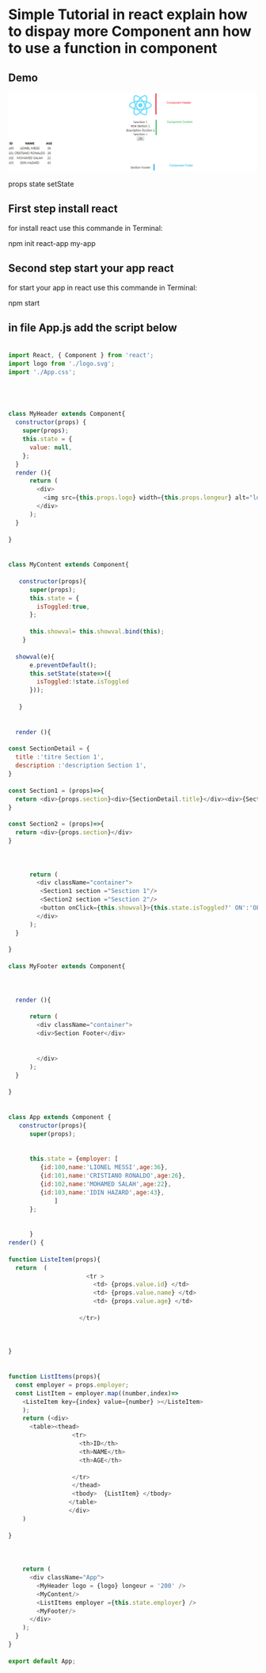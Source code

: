 Simple Tutorial in react explain how to dispay more Component ann how to use a function in component
===

Demo
---


![alt text](https://github.com/akkaoui-abdou/tuto-react-display-more-component/blob/master/Demo.png)

props
state
setState


First step install react 
---

for install react use this commande in Terminal:

npm init react-app my-app



Second step start your app react 
---

for start your app in react use this commande in Terminal:

npm start


in file App.js add the script below 
---


```javascript

import React, { Component } from 'react';
import logo from './logo.svg';
import './App.css';




class MyHeader extends Component{
  constructor(props) {
    super(props);
    this.state = {
      value: null,
    };
  }
  render (){
      return (
        <div>
          <img src={this.props.logo} width={this.props.longeur} alt="logo"/>
        </div>
      );
  }

}


class MyContent extends Component{

   constructor(props){
      super(props);
      this.state = {
        isToggled:true,
      };
  
      this.showval= this.showval.bind(this);
    }
  
  showval(e){
      e.preventDefault();
      this.setState(state=>({
        isToggled:!state.isToggled
      }));
  
   }


  render (){

const SectionDetail = {
  title :'titre Section 1',
  description :'description Section 1',
}

const Section1 = (props)=>{
  return <div>{props.section}<div>{SectionDetail.title}</div><div>{SectionDetail.description}</div></div>
}

const Section2 = (props)=>{
  return <div>{props.section}</div>
}



      return (
        <div className="container">
         <Section1 section ="Sesction 1"/>
         <Section2 section ="Sesction 2"/>
         <button onClick={this.showval}>{this.state.isToggled?' ON':'OFF'}</button>
        </div>
      );
  }

}

class MyFooter extends Component{

 

  render (){
    
      return (
        <div className="container">
        <div>Section Footer</div>
       
         
        </div>
      );
  }

}


class App extends Component {
   constructor(props){
      super(props);
      
      
      this.state = {employer: [
         {id:100,name:'LIONEL MESSI',age:36},
         {id:101,name:'CRISTIANO RONALDO',age:26},
         {id:102,name:'MOHAMED SALAH',age:22},
         {id:103,name:'IDIN HAZARD',age:43},
             ]
      };
      
      
      }
render() {

function ListeItem(props){
  return  (
                      <tr >
                        <td> {props.value.id} </td>
                        <td> {props.value.name} </td>
                        <td> {props.value.age} </td>
                    
                    </tr>)
              
            
       
}


function ListItems(props){
  const employer = props.employer;
  const ListItem = employer.map((number,index)=>
    <ListeItem key={index} value={number} ></ListeItem>
    );
    return (<div>
      <table><thead>
                  <tr>
                    <th>ID</th>
                    <th>NAME</th>
                    <th>AGE</th>
             
                  </tr>
                  </thead>  
                  <tbody>  {ListItem} </tbody>
                 </table>
                 </div>
    )

}

 

    return (
      <div className="App">
        <MyHeader logo = {logo} longeur = '200' />
        <MyContent/>
        <ListItems employer ={this.state.employer} />
        <MyFooter/>
      </div>
    );
  }
}

export default App;



```